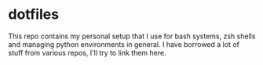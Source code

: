 # dotfiles

This repo contains my personal setup that I use for bash systems, zsh shells and managing python environments in general. I have borrowed a lot of stuff from various repos, I'll try to link them here.
